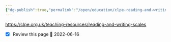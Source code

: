 ```yaml
---
{"dg-publish":true,"permalink":"/open/education/clpe-reading-and-writing-scales/","dgHomeLink":true,"dgPassFrontmatter":false,"dgShowBacklinks":false,"dgShowLocalGraph":false,"dgShowInlineTitle":false}
---
```




https://clpe.org.uk/teaching-resources/reading-and-writing-scales


- [x] Review this page 🛫 2022-06-16